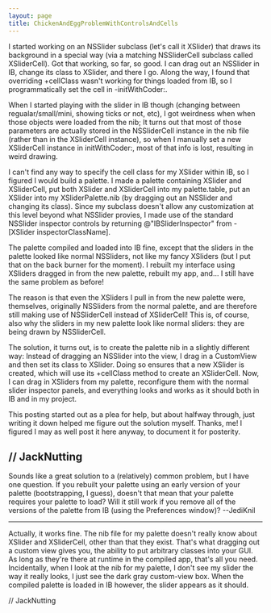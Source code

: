 ```yaml
---
layout: page
title: ChickenAndEggProblemWithControlsAndCells
---
```




I started working on an NSSlider subclass (let's call it XSlider) that draws its background in a special way (via a matching NSSliderCell subclass called XSliderCell).  Got that working, so far, so good.  I can drag out an NSSlider in IB, change its class to XSlider, and there I go.  Along the way, I found that overriding +cellClass wasn't working for things loaded from IB, so I programmatically set the cell in -initWithCoder:.

When I started playing with the slider in IB though (changing between regualar/small/mini, showing ticks or not, etc), I got weirdness when when those objects were loaded from the nib;  It turns out that most of those parameters are actually stored in the NSSliderCell instance in the nib file (rather than in the XSliderCell instance), so when I manually set a new XSliderCell instance in initWithCoder:, most of that info is lost, resulting in weird drawing.

I can't find any way to specify the cell class for my XSlider within IB, so I figured I would build a palette.  I made a palette containing XSlider and XSliderCell, put both XSlider and XSliderCell into my palette.table, put an XSlider into my XSliderPalette.nib (by dragging out an NSSlider and changing its class).  Since my subclass doesn't allow any customization at this level beyond what NSSlider provies, I made use of the standard NSSlider inspector controls by returning @"IBSliderInspector" from -[XSlider inspectorClassName].

The palette compiled and loaded into IB fine, except that the sliders in the palette looked like normal NSSliders, not like my fancy XSliders (but I put that on the back burner for the moment).  I rebuilt my interface using XSliders dragged in from the new palette, rebuilt my app, and...  I still have the same problem as before!

The reason is that even the XSliders I pull in from the new palette were, themselves, originally NSSliders from the normal palette, and are therefore still making use of NSSliderCell instead of XSliderCell!  This is, of course, also why the sliders in my new palette look like normal sliders:  they are being drawn by NSSliderCell.

The solution, it turns out, is to create the palette nib in a slightly different way:  Instead of dragging an NSSlider into the view, I drag in a CustomView and then set its class to XSlider.  Doing so ensures that a new XSlider is created, which will use its +cellClass method to create an XSliderCell.  Now, I can drag in XSliders from my palette, reconfigure them with the normal slider inspector panels, and everything looks and works as it should both in IB and in my project.  

This posting started out as a plea for help, but about halfway through, just writing it down helped me figure out the solution myself.  Thanks, me!  I figured I may as well post it here anyway, to document it for posterity.

// JackNutting
----
Sounds like a great solution to a (relatively) common problem, but I have one question. If you rebuilt your palette using an early version of your palette (bootstrapping, I guess), doesn't that mean that your palette requires your palette to load? Will it still work if you remove all of the versions of the palette from IB (using the Preferences window)? --JediKnil

----
Actually, it works fine.  The nib file for my palette doesn't really know about XSlider and XSliderCell, other than that they exist.  That's what dragging out a custom view gives you, the ability to put arbitrary classes into your GUI.  As long as they're there at runtime in the compiled app, that's all you need.  Incidentally, when I look at the nib for my palette, I don't see my slider the way it really looks, I just see the dark gray custom-view box.  When the compiled palette is loaded in IB however, the slider appears as it should.

// JackNutting

